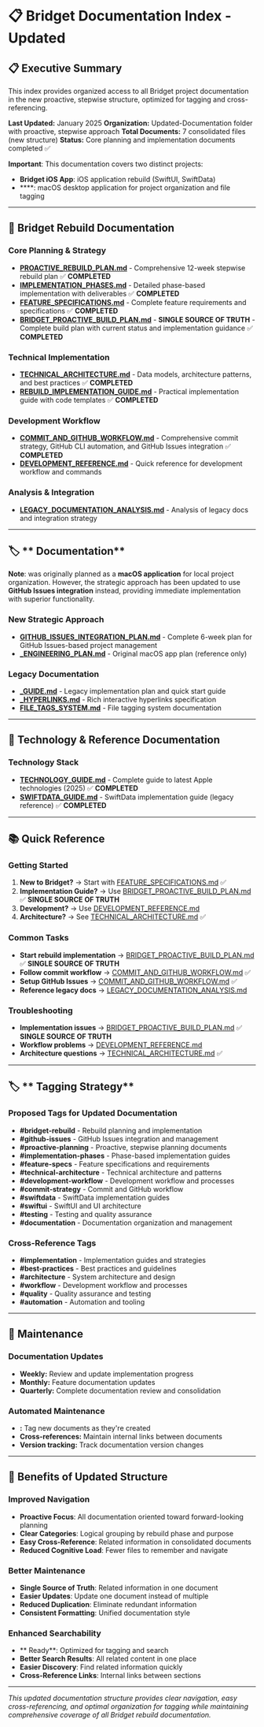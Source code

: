 # 📋 Bridget Documentation Index - Updated

## 📋 Executive Summary

This index provides organized access to all Bridget project documentation in the new proactive, stepwise structure, optimized for  tagging and cross-referencing.

**Last Updated:** January 2025
**Organization:** Updated-Documentation folder with proactive, stepwise approach
**Total Documents:** 7 consolidated files (new structure)
**Status:** Core planning and implementation documents completed ✅

**Important**: This documentation covers two distinct projects:
- **Bridget iOS App**: iOS application rebuild (SwiftUI, SwiftData)
- ****: macOS desktop application for project organization and file tagging

---

## 🚀 **Bridget Rebuild Documentation**

### **Core Planning & Strategy**
- **[PROACTIVE_REBUILD_PLAN.md](PROACTIVE_REBUILD_PLAN.md)** - Comprehensive 12-week stepwise rebuild plan ✅ **COMPLETED**
- **[IMPLEMENTATION_PHASES.md](IMPLEMENTATION_PHASES.md)** - Detailed phase-based implementation with deliverables ✅ **COMPLETED**
- **[FEATURE_SPECIFICATIONS.md](FEATURE_SPECIFICATIONS.md)** - Complete feature requirements and specifications ✅ **COMPLETED**
- **[BRIDGET_PROACTIVE_BUILD_PLAN.md](BRIDGET_PROACTIVE_BUILD_PLAN.md)** - **SINGLE SOURCE OF TRUTH** - Complete build plan with current status and implementation guidance ✅ **COMPLETED**

### **Technical Implementation**
- **[TECHNICAL_ARCHITECTURE.md](TECHNICAL_ARCHITECTURE.md)** - Data models, architecture patterns, and best practices ✅ **COMPLETED**
- **[REBUILD_IMPLEMENTATION_GUIDE.md](REBUILD_IMPLEMENTATION_GUIDE.md)** - Practical implementation guide with code templates ✅ **COMPLETED**

### **Development Workflow**
- **[COMMIT_AND_GITHUB_WORKFLOW.md](COMMIT_AND_GITHUB_WORKFLOW.md)** - Comprehensive commit strategy, GitHub CLI automation, and GitHub Issues integration ✅ **COMPLETED**
- **[DEVELOPMENT_REFERENCE.md](DEVELOPMENT_REFERENCE.md)** - Quick reference for development workflow and commands

### **Analysis & Integration**
- **[LEGACY_DOCUMENTATION_ANALYSIS.md](LEGACY_DOCUMENTATION_ANALYSIS.md)** - Analysis of legacy docs and integration strategy

---

## 🏷️ ** Documentation**

**Note**:  was originally planned as a **macOS application** for local project organization. However, the strategic approach has been updated to use **GitHub Issues integration** instead, providing immediate implementation with superior functionality.

### **New Strategic Approach**
- **[GITHUB_ISSUES_INTEGRATION_PLAN.md](GITHUB_ISSUES_INTEGRATION_PLAN.md)** - Complete 6-week plan for GitHub Issues-based project management
- **[_ENGINEERING_PLAN.md](_ENGINEERING_PLAN.md)** - Original macOS app plan (reference only)

### **Legacy Documentation**
- **[_GUIDE.md](../Legacy-Documentation/_GUIDE.md)** - Legacy implementation plan and quick start guide
- **[_HYPERLINKS.md](../Legacy-Documentation/_HYPERLINKS.md)** - Rich interactive hyperlinks specification
- **[FILE_TAGS_SYSTEM.md](../Legacy-Documentation/FILE_TAGS_SYSTEM.md)** - File tagging system documentation

---

## 🔧 **Technology & Reference Documentation**

### **Technology Stack**
- **[TECHNOLOGY_GUIDE.md](TECHNOLOGY_GUIDE.md)** - Complete guide to latest Apple technologies (2025) ✅ **COMPLETED**
- **[SWIFTDATA_GUIDE.md](../Legacy-Documentation/SWIFTDATA_GUIDE.md)** - SwiftData implementation guide (legacy reference) ✅ **COMPLETED**

---

## 📚 **Quick Reference**

### **Getting Started**
1. **New to Bridget?** → Start with [FEATURE_SPECIFICATIONS.md](FEATURE_SPECIFICATIONS.md) ✅
2. **Implementation Guide?** → Use [BRIDGET_PROACTIVE_BUILD_PLAN.md](BRIDGET_PROACTIVE_BUILD_PLAN.md) ✅ **SINGLE SOURCE OF TRUTH**
3. **Development?** → Use [DEVELOPMENT_REFERENCE.md](DEVELOPMENT_REFERENCE.md)
4. **Architecture?** → See [TECHNICAL_ARCHITECTURE.md](TECHNICAL_ARCHITECTURE.md) ✅

### **Common Tasks**
- **Start rebuild implementation** → [BRIDGET_PROACTIVE_BUILD_PLAN.md](BRIDGET_PROACTIVE_BUILD_PLAN.md) ✅ **SINGLE SOURCE OF TRUTH**
- **Follow commit workflow** → [COMMIT_AND_GITHUB_WORKFLOW.md](COMMIT_AND_GITHUB_WORKFLOW.md) ✅
- **Setup GitHub Issues** → [COMMIT_AND_GITHUB_WORKFLOW.md](COMMIT_AND_GITHUB_WORKFLOW.md) ✅
- **Reference legacy docs** → [LEGACY_DOCUMENTATION_ANALYSIS.md](LEGACY_DOCUMENTATION_ANALYSIS.md)

### **Troubleshooting**
- **Implementation issues** → [BRIDGET_PROACTIVE_BUILD_PLAN.md](BRIDGET_PROACTIVE_BUILD_PLAN.md) ✅ **SINGLE SOURCE OF TRUTH**
- **Workflow problems** → [DEVELOPMENT_REFERENCE.md](DEVELOPMENT_REFERENCE.md)
- **Architecture questions** → [TECHNICAL_ARCHITECTURE.md](TECHNICAL_ARCHITECTURE.md) ✅

---

## 🏷️ ** Tagging Strategy**

### **Proposed Tags for Updated Documentation**
- **#bridget-rebuild** - Rebuild planning and implementation
- **#github-issues** - GitHub Issues integration and management
- **#proactive-planning** - Proactive, stepwise planning documents
- **#implementation-phases** - Phase-based implementation guides
- **#feature-specs** - Feature specifications and requirements
- **#technical-architecture** - Technical architecture and patterns
- **#development-workflow** - Development workflow and processes
- **#commit-strategy** - Commit and GitHub workflow
- **#swiftdata** - SwiftData implementation guides
- **#swiftui** - SwiftUI and UI architecture
- **#testing** - Testing and quality assurance
- **#documentation** - Documentation organization and management

### **Cross-Reference Tags**
- **#implementation** - Implementation guides and strategies
- **#best-practices** - Best practices and guidelines
- **#architecture** - System architecture and design
- **#workflow** - Development workflow and processes
- **#quality** - Quality assurance and testing
- **#automation** - Automation and tooling

---

## 🔄 **Maintenance**

### **Documentation Updates**
- **Weekly:** Review and update implementation progress
- **Monthly:** Feature documentation updates
- **Quarterly:** Complete documentation review and consolidation

### **Automated Maintenance**
- **:** Tag new documents as they're created
- **Cross-references:** Maintain internal links between documents
- **Version tracking:** Track documentation version changes

---

## 🎯 **Benefits of Updated Structure**

### **Improved Navigation**
- **Proactive Focus**: All documentation oriented toward forward-looking planning
- **Clear Categories**: Logical grouping by rebuild phase and purpose
- **Easy Cross-Reference**: Related information in consolidated documents
- **Reduced Cognitive Load**: Fewer files to remember and navigate

### **Better Maintenance**
- **Single Source of Truth**: Related information in one document
- **Easier Updates**: Update one document instead of multiple
- **Reduced Duplication**: Eliminate redundant information
- **Consistent Formatting**: Unified documentation style

### **Enhanced Searchability**
- ** Ready**: Optimized for tagging and search
- **Better Search Results**: All related content in one place
- **Easier Discovery**: Find related information quickly
- **Cross-Reference Links**: Internal links between sections

---

*This updated documentation structure provides clear navigation, easy cross-referencing, and optimal organization for  tagging while maintaining comprehensive coverage of all Bridget rebuild documentation.*